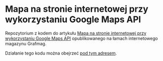 # Mapa na stronie internetowej przy wykorzystaniu Google Maps API

Repozytorium z kodem do artykułu [Mapa na stronie internetowej przy wykorzystaniu Google Maps API](http://grafmag.pl/artykuly/mapa-na-stronie-internetowej-przy-wykorzystaniu-google-maps-api/) opublikowanego na łamach internetowego magazynu Grafmag.

Działanie tego kodu można obejrzeć [pod tym adresem](http://htulibacki.github.io/grafmag-maps/).